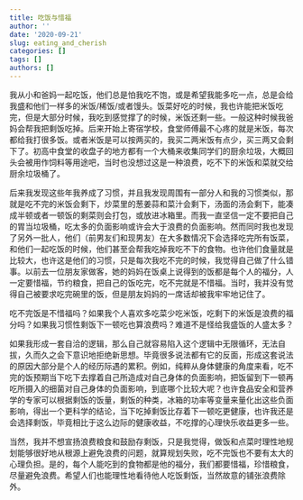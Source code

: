 ```yaml
---
title: 吃饭与惜福
author: ''
date: '2020-09-21'
slug: eating_and_cherish
categories: []
tags: []
authors: []
---
```


我从小和爸妈一起吃饭，他们总是怕我吃不饱，或是希望我能多吃一点，总是会给我盛和他们一样多的米饭/稀饭/或者馒头。饭菜好吃的时候，我也许能把米饭吃完，但是大部分时候，我吃到感觉撑了的时候，米饭还剩一些。一般这种时候我爸妈会帮我把剩饭吃掉。后来开始上寄宿学校，食堂师傅最不心疼的就是米饭，每次都给我打很多饭。或者米饭是可以按两买的，我买二两米饭有点少，买三两又会剩下了。初高中食堂的收盘子的地方都有一个大桶来收集同学们的厨余垃圾，大概回头会被用作饲料等用途吧，当时也没想过这是一种浪费，吃不下的米饭和菜就交给厨余垃圾桶了。

后来我发现这些年我养成了习惯，并且我发现周围有一部分人和我的习惯类似，那就是吃不完的米饭会剩下，炒菜里的葱姜蒜和菜汁会剩下，汤面的汤会剩下，能凑成半顿或者一顿饭的剩菜则会打包，或放进冰箱里。而我一直坚信一定不要把自己的胃当垃圾桶，吃太多的负面影响或许会大于浪费的负面影响。然而同时我也发现了另外一批人，他们（前男友们和现男友）在大多数情况下会选择吃完所有饭菜，和他们一起吃饭的时候，他们甚至会帮我吃掉我吃不下的食物。也许他们食量就是比较大，也许这是他们的习惯，只是每次我吃不完的时候，我觉得自己做了什么错事。以前去一位朋友家做客，她的妈妈在饭桌上说得到的饭都是每个人的福分，人一定要惜福，节约粮食，把自己的饭吃完，吃不完就是不惜福。当时，我并没有觉得自己被要求吃完碗里的饭，但是朋友妈妈的一席话却被我牢牢地记住了。

吃不完饭是不惜福吗？如果我个人喜欢多吃菜少吃米饭，吃剩下的米饭是浪费的福分吗？如果我习惯性剩饭下一顿吃也算浪费吗？难道不是怪给我盛饭的人盛太多？

如果我形成一套自洽的逻辑，那么自己就容易陷入这个逻辑中无限循环，无法自拔，久而久之会下意识地拒绝新思想。毕竟很多说法都有它的反面，形成这套说法的原因大部分是个人的经历际遇的累积。例如，纯粹从身体健康的角度来看，吃不完的饭预期当下吃下去撑着自己所造成对自己身体的负面影响，把饭留到下一顿再吃所摄入的细菌对自己身体的负面影响，到底哪个比较大呢？也许食品安全和营养学的专家可以根据剩饭的饭量，剩饭的种类，冰箱的功率等变量来量化出这些负面影响，得出一个更科学的结论，当下吃掉剩饭比存着下一顿吃更健康，也许我还是会选择剩饭，毕竟相比于这么边际的健康收益，不吃撑的心理快乐收益更多一些。

当然，我并不想宣扬浪费粮食和鼓励存剩饭，只是我觉得，做饭和点菜时理性地规划能够很好地从根源上避免浪费的问题，就算规划失败，吃不完饭也不要有太大的心理负担。是的，每个人能吃到的食物都是他的福分，我们都要惜福，珍惜粮食，尽量避免浪费。希望人们也能理性地看待他人吃饭剩饭，当然故意的铺张浪费除外。
